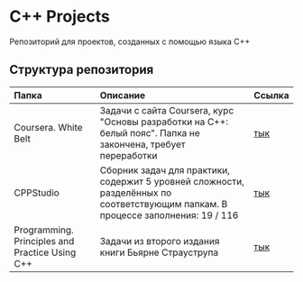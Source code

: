 # C++ Projects
Репозиторий для проектов, созданных с помощью языка С++

## Структура репозитория
|Папка|Описание|Ссылка|
|:-------------|:------------------|:-----|
|Coursera. White Belt|Задачи с сайта Coursera, курс "Основы разработки на C++: белый пояс". Папка не закончена, требует переработки|[тык](https://github.com/DanielPetrow/C_Plus_Plus_Projects/tree/main/Coursera.%20White%20Belt)|
|CPPStudio|Сборник задач для практики, содержит 5 уровней сложности, разделённых по соответствующим папкам. В процессе заполнения: 19 / 116|[тык](https://github.com/DanielPetrow/C_Plus_Plus_Projects/tree/main/CPPStudio)|
|Programming. Principles and Practice Using C++|Задачи из второго издания книги Бьярне Страуструпа|[тык](https://github.com/DanielPetrow/C_Plus_Plus_Projects/tree/main/Programming.%20Principles%20and%20practice%20using%20C%2B%2B/Chapter%209)|
